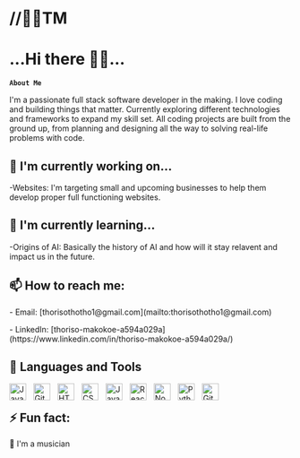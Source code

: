 # //👨‍🎓TM
<h1>...Hi there 👋🙂...</h1>

**`About Me`**
<p>I'm a passionate full stack software developer in the making. I love coding and building things that matter. Currently exploring different technologies and frameworks to expand my skill set. All coding projects are built from the ground up, from planning and designing all the way to solving real-life problems with code.

<h2>🔭 I'm currently working on...</h2>
<p>-Websites: I'm targeting small and upcoming businesses to help them develop proper full functioning websites.</p>

<h2>🌱 I'm currently learning...</h2>
<p>-Origins of AI: Basically the history of AI and how will it stay relavent and impact us in the future.</p>

<h2>📫 How to reach me:</h2>
<p>- Email: [thorisothotho1@gmail.com](mailto:thorisothotho1@gmail.com)</p>
<p>- LinkedIn: [thoriso-makokoe-a594a029a](https://www.linkedin.com/in/thoriso-makokoe-a594a029a/)</p>

<h2>🧰 Languages and Tools</h2>

<img align="left" alt="Java" width="30px" style="padding-right:10px;" src="https://cdn.jsdelivr.net/gh/devicons/devicon/icons/java/java-original.svg"/>
<img align="left" alt="Git" width="30px" style="padding-right:10px;" src="https://cdn.jsdelivr.net/gh/devicons/devicon/icons/git/git-original.svg" />
<img align="left" alt="HTML" width="30px" style="padding-right:10px;" src="https://cdn.jsdelivr.net/gh/devicons/devicon/icons/html5/html5-plain.svg" />
<img align="left" alt="CSS" width="30px" style="padding-right:10px;" src="https://cdn.jsdelivr.net/gh/devicons/devicon/icons/css3/css3-plain.svg" />
<img align="left" alt="JavaScript" width="30px" style="padding-right:10px;" src="https://cdn.jsdelivr.net/gh/devicons/devicon/icons/javascript/javascript-plain.svg" />
<img align="left" alt="React" width="30px" style="padding-right:10px;" src="https://cdn.jsdelivr.net/gh/devicons/devicon/icons/react/react-original.svg" />
<img align="left" alt="NodeJS" width="30px" style="padding-right:10px;" src="https://cdn.jsdelivr.net/gh/devicons/devicon/icons/nodejs/nodejs-original.svg" />
<img align="left" alt="Python" width="30px" style="padding-right:10px;" src="https://cdn.jsdelivr.net/gh/devicons/devicon/icons/python/python-plain.svg" />
<img align="left" alt="GitHub" width="30px" style="padding-right:10px;" src="https://cdn.jsdelivr.net/gh/devicons/devicon/icons/github/github-original.svg" />
<br>

<h2>⚡ Fun fact:</h2>
<p>🎼 I'm a musician</p>
